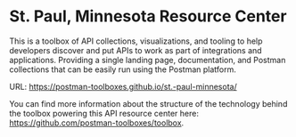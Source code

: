 # St. Paul, Minnesota Resource Center
This is a toolbox of API collections, visualizations, and tooling to help developers discover and put APIs to work as part of integrations and applications. Providing a single landing page, documentation, and Postman collections that can be easily run using the Postman platform.

URL: https://postman-toolboxes.github.io/st.-paul-minnesota/

You can find more information about the structure of the technology behind the toolbox powering this API resource center here: https://github.com/postman-toolboxes/toolbox.
